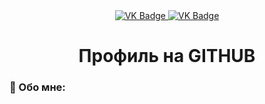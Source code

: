<div id="badges" align ="center">
  <a href= " https://vk.com/veryblacktea ">
    <img src = "https://img.shields.io/badge/VK-blue?style=for-the-badge&logo=VK&logoColor=white" alt="VK Badge"/>
  </a>

  <a href= " https://mail.google.com/mail/u/0/#inbox ">
    <img src = "https://img.shields.io/badge/EMAIL-red?style=for-the-badge&logo=Gmail&logoColor=white" alt="VK Badge"/>
  </a>
</div>

<div id="view prof" align="center" >
  <img src="https://komarev.com/ghpvc/?username=forsayd&style=flat-square&color=blue" alt=""/>
</div>

<div id="hey there" align="center">
<h1> Профиль на GITHUB </h1>
</div>

### :older_man: Обо мне:
